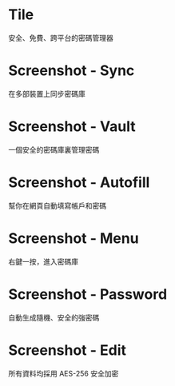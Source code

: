 # Tile

安全、免費、跨平台的密碼管理器

# Screenshot - Sync

在多部裝置上同步密碼庫

# Screenshot - Vault

一個安全的密碼庫裏管理密碼

# Screenshot - Autofill

幫你在網頁自動填寫帳戶和密碼

# Screenshot - Menu

右鍵一按，進入密碼庫

# Screenshot - Password

自動生成隨機、安全的強密碼

# Screenshot - Edit

所有資料均採用 AES-256 安全加密

